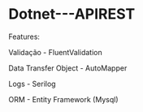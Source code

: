 # Dotnet---APIREST

Features:

Validação - FluentValidation

Data Transfer Object - AutoMapper

Logs - Serilog

ORM - Entity Framework (Mysql)
